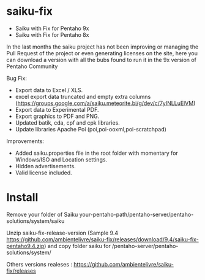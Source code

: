# saiku-fix
 - Saiku with Fix for Pentaho 9x
 - Saiku with Fix for Pentaho 8x

In the last months the saiku project has not been improving or managing the Pull Request of the project or even generating licenses on the site, here you can download a version with all the bubs found to run it in the 9x version of Pentaho Community

Bug Fix:
- Export data to Excel / XLS.
- excel export data truncated and empty extra columns (https://groups.google.com/a/saiku.meteorite.bi/g/dev/c/7yINLLuElVM)
- Export data to Experimental PDF.
- Export graphics to PDF and PNG.
- Updated batik, cda, cpf and cpk libraries.
- Update libraries Apache Poi (poi,poi-ooxml,poi-scratchpad)    

Improvements:
- Added saiku.properties file in the root folder with momentary for Windows/ISO and Location settings.
- Hidden advertisements.
- Valid license included. 

# Install

Remove your folder of Saiku  your-pentaho-path/pentaho-server/pentaho-solutions/system/saiku
  
Unzip saiku-fix-release-version (Sample 9.4 https://github.com/ambientelivre/saiku-fix/releases/download/9.4/saiku-fix-pentaho9.4.zip) and copy folder saiku for <yourpehtahopath>/pentaho-server/pentaho-solutions/system/

Others versions realeses : https://github.com/ambientelivre/saiku-fix/releases

